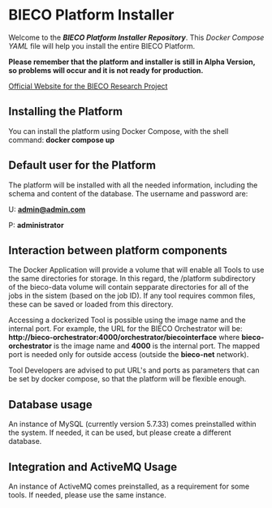 # BIECO Platform Installer
Welcome to the ***BIECO Platform Installer Repository***. This *Docker Compose YAML* file will help you install the entire BIECO Platform.

**Please remember that the platform and installer is still in Alpha Version, so problems will occur and it is not ready for production.**

[Official Website for the BIECO Research Project](https://bieco.org)

## Installing the Platform

You can install the platform using Docker Compose, with the shell command: **docker compose up**

## Default user for the Platform

The platform will be installed with all the needed information, including the schema and content of the database. The username and password are:

U: **admin@admin.com**

P: **administrator**

## Interaction between platform components

The Docker Application will provide a volume that will enable all Tools to use the same directories for storage.
In this regard, the /platform subdirectory of the bieco-data volume will contain sepparate directories
for all of the jobs in the sistem (based on the job ID). If any tool requires common files, these can be saved
or loaded from this directory.

Accessing a dockerized Tool is possible using the image name and the internal port. For example, the
URL for the BIECO Orchestrator will be: **http://bieco-orchestrator:4000/orchestrator/biecointerface** where
**bieco-orchestrator** is the image name and **4000** is the internal port. The mapped port is needed only for outside
access (outside the **bieco-net** network).

Tool Developers are advised to put URL's and ports as parameters that can be set by docker compose, so that the
platform will be flexible enough.

## Database usage
An instance of MySQL (currently version 5.7.33) comes preinstalled within the system.
If needed, it can be used, but please create a different database.

## Integration and ActiveMQ Usage

An instance of ActiveMQ comes preinstalled, as a requirement for some tools. If needed, please use the same instance.